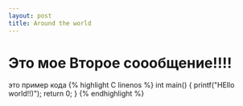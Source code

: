 ```yaml
---
layout: post
title: Around the world
---
```


# Это мое Второе соообщение!!!!

это пример кода
{% highlight C linenos %}
int main() 
{
  printf("HEllo world!!)");
  return 0;
}
{% endhighlight %}
